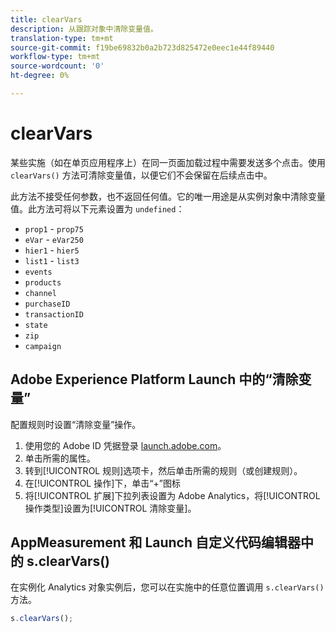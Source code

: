 ```yaml
---
title: clearVars
description: 从跟踪对象中清除变量值。
translation-type: tm+mt
source-git-commit: f19be69832b0a2b723d825472e0eec1e44f89440
workflow-type: tm+mt
source-wordcount: '0'
ht-degree: 0%

---
```



# clearVars

某些实施（如在单页应用程序上）在同一页面加载过程中需要发送多个点击。使用 `clearVars()` 方法可清除变量值，以便它们不会保留在后续点击中。

此方法不接受任何参数，也不返回任何值。它的唯一用途是从实例对象中清除变量值。此方法可将以下元素设置为 `undefined`：

* `prop1` - `prop75`
* `eVar` -  `eVar250`
* `hier1` -  `hier5`
* `list1` -  `list3`
* `events`
* `products`
* `channel`
* `purchaseID`
* `transactionID`
* `state`
* `zip`
* `campaign`

## Adobe Experience Platform Launch 中的“清除变量”

配置规则时设置“清除变量”操作。

1. 使用您的 Adobe ID 凭据登录 [launch.adobe.com](https://launch.adobe.com)。
2. 单击所需的属性。
3. 转到[!UICONTROL 规则]选项卡，然后单击所需的规则（或创建规则）。
4. 在[!UICONTROL 操作]下，单击“+”图标
5. 将[!UICONTROL 扩展]下拉列表设置为 Adobe Analytics，将[!UICONTROL 操作类型]设置为[!UICONTROL 清除变量]。

## AppMeasurement 和 Launch 自定义代码编辑器中的 s.clearVars()

在实例化 Analytics 对象实例后，您可以在实施中的任意位置调用 `s.clearVars()` 方法。

```js
s.clearVars();
```
